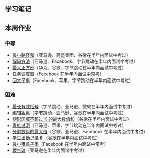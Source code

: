 学习笔记
----


本周作业
----

### 中等

*   [最小路径和](https://leetcode-cn.com/problems/minimum-path-sum/)（亚马逊、高盛集团、谷歌在半年内面试中考过）
*   [解码方法](https://leetcode-cn.com/problems/decode-ways)（亚马逊、Facebook、字节跳动在半年内面试中考过）
*   [最大正方形](https://leetcode-cn.com/problems/maximal-square/)（华为、谷歌、字节跳动在半年内面试中考过）
*   [任务调度器](https://leetcode-cn.com/problems/task-scheduler/)（Facebook 在半年内面试中常考）
*   [回文子串](https://leetcode-cn.com/problems/palindromic-substrings/)（Facebook、苹果、字节跳动在半年内面试中考过）

### 困难

*   [最长有效括号](https://leetcode-cn.com/problems/longest-valid-parentheses/)（字节跳动、亚马逊、微软在半年内面试中考过）
*   [编辑距离](https://leetcode-cn.com/problems/edit-distance/)（字节跳动、亚马逊、谷歌在半年内面试中考过）
*   [矩形区域不超过 K 的最大数值和](https://leetcode-cn.com/problems/max-sum-of-rectangle-no-larger-than-k/)（谷歌在半年内面试中考过）
*   [青蛙过河](https://leetcode-cn.com/problems/frog-jump/)（亚马逊、苹果、字节跳动在半年内面试中考过）
*   [分割数组的最大值](https://leetcode-cn.com/problems/split-array-largest-sum)（谷歌、亚马逊、Facebook 在半年内面试中考过）
*   [学生出勤记录 II](https://leetcode-cn.com/problems/student-attendance-record-ii/) （谷歌在半年内面试中考过）
*   [最小覆盖子串](https://leetcode-cn.com/problems/minimum-window-substring/)（Facebook 在半年内面试中常考）
*   [戳气球](https://leetcode-cn.com/problems/burst-balloons/)（亚马逊在半年内面试中考过）
